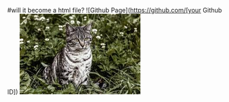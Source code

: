 #will it become a html file?
![Github Page](https://github.com/[your Github ID])
![An image](test.jpg) 
